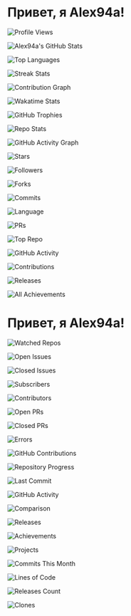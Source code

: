 # Привет, я Alex94a!

<!-- 1. Количество просмотров профиля -->
![Profile Views](https://komarev.com/ghpvc/?username=Alex94a)

<!-- 2. Статистика GitHub -->
![Alex94a's GitHub Stats](https://github-readme-stats.vercel.app/api?username=Alex94a&show_icons=true&hide_title=true&hide=prs&count_private=true&theme=radical)

<!-- 3. Топ-10 языков программирования -->
![Top Languages](https://github-readme-stats.vercel.app/api/top-langs/?username=Alex94a&layout=compact&theme=radical&langs_count=10)

<!-- 4. Статистика по стрикам (streak) -->
![Streak Stats](https://github-readme-streak-stats.herokuapp.com/?user=Alex94a&theme=radical)

<!-- 5. График вклада в репозитории -->
![Contribution Graph](https://github-readme-activity-graph.cyclic.app/graph?username=Alex94a&theme=radical)

<!-- 6. Wakatime Stats (если используете для отслеживания времени) -->
![Wakatime Stats](https://wakatime.com/badge/user/your_user_name_here.svg)

<!-- 7. GitHub Trophies -->
![GitHub Trophies](https://github-profile-trophy.vercel.app/?username=Alex94a&theme=radical&margin-w=10&margin-h=10)

<!-- 8. Репозиторий статистики -->
![Repo Stats](https://github-readme-stats.vercel.app/api/pin/?username=Alex94a&repo=your-repository-name)

<!-- 9. GitHub Activity Graph -->
![GitHub Activity Graph](https://activity-graph.herokuapp.com/graph?username=Alex94a&theme=github)

<!-- 10. GitHub Stars -->
![Stars](https://img.shields.io/github/stars/Alex94a?style=flat-square&label=Stars)

<!-- 11. Количество фоловеров на GitHub -->
![Followers](https://img.shields.io/github/followers/Alex94a?style=flat-square&label=Followers)

<!-- 12. Количество форков репозитория -->
![Forks](https://img.shields.io/github/forks/Alex94a/your-repository-name?style=flat-square)

<!-- 13. GitHub Commits -->
![Commits](https://img.shields.io/github/commit-activity/y/Alex94a?style=flat-square)

<!-- 14. Язык программирования для репозитория -->
![Language](https://img.shields.io/github/languages/top/Alex94a/your-repository-name?style=flat-square)

<!-- 15. Участие в проектах GitHub (количество Pull Requests) -->
![PRs](https://img.shields.io/github/issues-pr/Alex94a?style=flat-square)

<!-- 16. Репозиторий с наибольшим количеством звезд -->
![Top Repo](https://github-readme-stats.vercel.app/api/pin/?username=Alex94a&repo=your-most-starred-repo)

<!-- 17. Статистика активности на GitHub -->
![GitHub Activity](https://github-activity-readme.vercel.app/?username=Alex94a)

<!-- 18. GitHub Contributions -->
![Contributions](https://contrib.rocks/image?repo=Alex94a)

<!-- 19. Подсчет количества опубликованных релизов -->
![Releases](https://img.shields.io/github/release/Alex94a/your-repository-name?style=flat-square)

<!-- 20. Совмещение всех достижений -->
![All Achievements](https://github-profile-summary-cards.vercel.app/api/cards/profile-details?username=Alex94a&theme=radical)

# Привет, я Alex94a!

<!-- 21. Количество наблюдаемых репозиториев -->
![Watched Repos](https://img.shields.io/github/watchers/Alex94a/your-repository-name?style=flat-square)

<!-- 22. Количество открытых issue в репозитории -->
![Open Issues](https://img.shields.io/github/issues/open/Alex94a/your-repository-name?style=flat-square)

<!-- 23. Количество закрытых issue в репозитории -->
![Closed Issues](https://img.shields.io/github/issues-closed/Alex94a/your-repository-name?style=flat-square)

<!-- 24. Количество пользователей, смотрящих за репозиторием -->
![Subscribers](https://img.shields.io/github/watchers/Alex94a/your-repository-name?style=flat-square&label=Subscribers)

<!-- 25. Количество контрибьюторов в репозитории -->
![Contributors](https://img.shields.io/github/contributors/Alex94a/your-repository-name?style=flat-square)

<!-- 26. Количество открытых Pull Requests -->
![Open PRs](https://img.shields.io/github/issues-pr/Alex94a/your-repository-name?style=flat-square)

<!-- 27. Количество закрытых Pull Requests -->
![Closed PRs](https://img.shields.io/github/issues-pr-closed/Alex94a/your-repository-name?style=flat-square)

<!-- 28. Подсчет ошибок в репозиториях (например, с использованием linting) -->
![Errors](https://img.shields.io/badge/Errors-None-brightgreen)

<!-- 29. Статистика активности по коммитам (с помощью GitHub Contributions) -->
![GitHub Contributions](https://contrib.rocks/image?repo=Alex94a)

<!-- 30. Прогресс по репозиторию (например, использование GitHub Projects) -->
![Repository Progress](https://img.shields.io/github/project/board/Alex94a/your-repository-name?style=flat-square)

<!-- 31. Дата последнего коммита в репозитории -->
![Last Commit](https://img.shields.io/github/last-commit/Alex94a/your-repository-name?style=flat-square)

<!-- 32. Уровень активности на GitHub -->
![GitHub Activity](https://github-profile-summary-cards.vercel.app/api/cards/most-commit-language-card?username=Alex94a&theme=radical)

<!-- 33. Сравнение с другими пользователями (например, кончертный рейтинг) -->
![Comparison](https://github-profile-comparison.vercel.app/?username1=Alex94a&username2=other-user)

<!-- 34. Количество релизов в репозитории -->
![Releases](https://img.shields.io/github/release/Alex94a/your-repository-name?style=flat-square)

<!-- 35. Достижения (например, сертификаты или отличия) -->
![Achievements](https://img.shields.io/badge/Achievements-4-brightgreen)

<!-- 36. Количество проектов на GitHub -->
![Projects](https://img.shields.io/github/repo-size/Alex94a/your-repository-name?style=flat-square)

<!-- 37. Количество коммитов за последний месяц -->
![Commits This Month](https://img.shields.io/github/commit-activity/m/Alex94a?style=flat-square)

<!-- 38. Общее количество строк кода в репозиториях -->
![Lines of Code](https://img.shields.io/github/languages/code-size/Alex94a/your-repository-name?style=flat-square)

<!-- 39. Количество выпусков и версий проекта -->
![Releases Count](https://img.shields.io/github/release-count/Alex94a/your-repository-name?style=flat-square)

<!-- 40. Подсчет количества клонов репозитория -->
![Clones](https://img.shields.io/github/clone-count/Alex94a/your-repository-name?style=flat-square)

